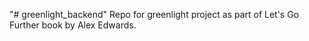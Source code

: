 "# greenlight_backend" 
Repo for greenlight project as part of Let's Go Further book by Alex Edwards.
